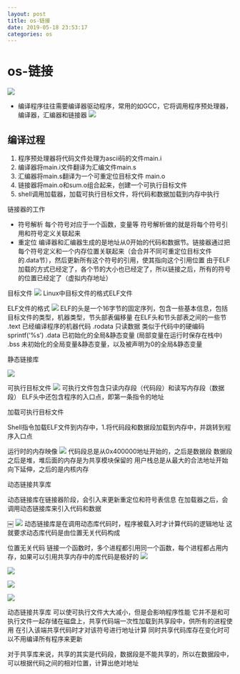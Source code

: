 ```yaml
--- 
layout: post 
title: os-链接 
date: 2019-05-18 23:53:17 
categories: os 
---
```

# os-链接

![](/images/20190517152529386_1090812524.png)

* 编译程序往往需要编译器驱动程序，常用的如GCC，它将调用程序预处理器，编译器，汇编器和链接器
![](/images/20190517152740565_218196429.png)

## 编译过程
1. 程序预处理器将代码文件处理为ascii码的文件main.i
2. 编译器将main.i文件翻译为汇编文件main.s
3. 汇编器将main.s翻译为一个可重定位目标文件 main.o
4. 链接器将main.o和sum.o组合起来，创建一个可执行目标文件
5. shell调用加载器，加载可执行目标文件，将代码和数据加载到内存中执行

链接器的工作
- 符号解析 
每个符号对应于一个函数，变量等 符号解析做的就是将每个符号引用和符号定义关联起来
- 重定位
编译器和汇编器生成的是地址从0开始的代码和数据节。链接器通过把每个符号定义和一个内存位置关联起来（会合并不同可重定位目标文件的.data节），然后更新所有这个符号的引用，使其指向这个引用位置
由于ELF加载的方式已经定了，各个节的大小也已经定了，所以链接之后，所有的符号的位置已经定了（虚拟内存地址）

目标文件
![](/images/20190517152807697_1472796774.png)
Linux中目标文件的格式ELF文件

ELF文件的格式
![](/images/20190517152824102_1398865296.png)
ELF的头是一个16字节的固定序列，包含一些基本信息，包括目标文件的类型，机器类型，节头部表偏移量
在ELF头和节头部表之间的一些节
.text 已经编译程序的机器代码
.rodata 只读数据 类似于代码中的硬编码 sprintf(‘%s’)
.data 已初始化的全局&静态变量 (局部变量在运行时保存在栈中)
.bss 未初始化的全局变量&静态变量，以及被声明为0的全局&静态变量


静态链接库

![](/images/20190517153310801_1836563784.png)

可执行目标文件
![](/images/20190517153340571_1345059357.png)
可执行文件包含只读内存段（代码段）和读写内存段（数据段）
ELF头中还包含程序的入口点，即第一条指令的地址

加载可执行目标文件

Shell指令加载ELF文件到内存中，1.将代码段和数据段加载到内存中，并跳转到程序入口点

运行时的内存映像
![](/images/20190517153400274_1999744777.png)
代码段总是从0x400000地址开始的，之后是数据段
数据段之后是堆，堆后面的内存是为共享模块保留的
用户栈总是从最大的合法地址开始向下延伸，之后的是内核内存

动态链接共享库

动态链接库在链接器阶段，会引入来更新重定位和符号表信息
在加载器之后，会调用动态链接库来引入代码和数据

￼
![](/images/20190517153419409_1591391489.png)
动态链接库是在调用动态库代码时，程序被载入时才计算代码的逻辑地址
这就要求动态库代码是由位置无关代码构成

位置无关代码
链接一个函数时，多个进程都引用同一个函数，每个进程都占用内存，如果可以引用共享内存中的库代码是极好的
![](/images/20190517153506679_1755415885.png)

![](/images/20190517153529330_1144436709.png)

![](/images/20190517153544637_1684225631.png)

![](/images/20190517153603489_798229110.png)

动态链接共享库
可以使可执行文件大大减小，但是会影响程序性能
它并不是和可执行文件一起存储在磁盘上，共享代码端一次性加载到共享段中，供所有的进程使用
在引入该端共享代码时才对该符号进行地址计算
同时共享代码库存在变化时可以不用编译所有程序来更新

对于共享库来说，共享的其实是代码段，数据段是不能共享的，所以在数据段中，可以根据代码之间的相对位置，计算出绝对地址
